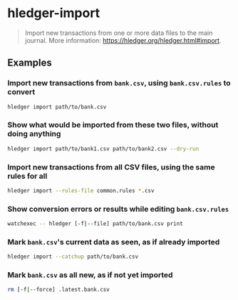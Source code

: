 # hledger-import

> Import new transactions from one or more data files to the main journal. More information: <https://hledger.org/hledger.html#import>.

## Examples

### Import new transactions from `bank.csv`, using `bank.csv.rules` to convert

```bash
hledger import path/to/bank.csv
```

### Show what would be imported from these two files, without doing anything

```bash
hledger import path/to/bank1.csv path/to/bank2.csv --dry-run
```

### Import new transactions from all CSV files, using the same rules for all

```bash
hledger import --rules-file common.rules *.csv
```

### Show conversion errors or results while editing `bank.csv.rules`

```bash
watchexec -- hledger [-f|--file] path/to/bank.csv print
```

### Mark `bank.csv`'s current data as seen, as if already imported

```bash
hledger import --catchup path/to/bank.csv
```

### Mark `bank.csv` as all new, as if not yet imported

```bash
rm [-f|--force] .latest.bank.csv
```
